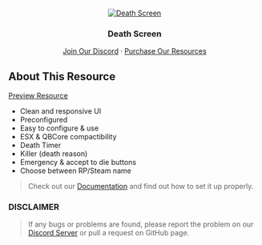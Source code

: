<div id="top"></div>

<br />
<div align="center">
  <a href="https://www.uniq-scripts.com/">
    <img src="https://i.imgur.com/tsFkqzD.png" alt="Death Screen">
  </a>

  <h3 align="center">Death Screen</h3>

  <p align="center">
    <a href="https://discord.gg/uniq-team">Join Our Discord</a>
    ·
    <a href="https://www.uniq-scripts.com/">Purchase Our Resources</a>
  </p>
</div>

## About This Resource

<a href="https://i.imgur.com/DsEorEI.png">Preview Resource</a>

* Clean and responsive UI
* Preconfigured
* Easy to configure & use
* ESX & QBCore compactibility
* Death Timer
* Killer (death reason)
* Emergency & accept to die buttons
* Choose between RP/Steam name

> Check out our [Documentation](https://uniq-team.gitbook.io/documentation/free-resources/death-screen) and find out how to set it up properly.

### **DISCLAIMER**
> If any bugs or problems are found, please report the problem on our [Discord Server](http://discord.gg/uniq-team) or pull a request on GitHub page.
